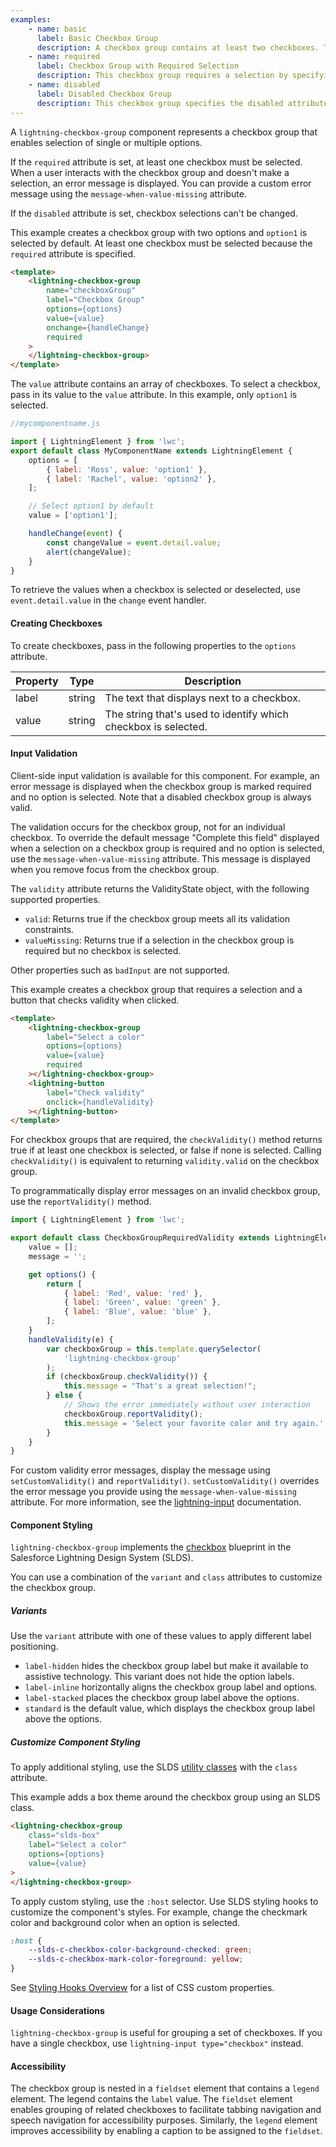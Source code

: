 ```yaml
---
examples:
    - name: basic
      label: Basic Checkbox Group
      description: A checkbox group contains at least two checkboxes. This example presets the selected value to the first option.
    - name: required
      label: Checkbox Group with Required Selection
      description: This checkbox group requires a selection by specifying the required attribute. If you do not select an option after first interaction, an error is displayed.
    - name: disabled
      label: Disabled Checkbox Group
      description: This checkbox group specifies the disabled attribute. The disabled options are grayed out and you can't change the selection.
---
```


A `lightning-checkbox-group` component represents a checkbox group that enables
selection of single or multiple options.

If the `required` attribute is set, at least one checkbox must be
selected. When a user interacts with the checkbox group and doesn't make a
selection, an error message is displayed. You can provide a custom error
message using the `message-when-value-missing` attribute.

If the `disabled` attribute is set, checkbox selections can't be
changed.

This example creates a checkbox group with two options and `option1` is
selected by default. At least one checkbox must be selected because the `required`
attribute is specified.

```html
<template>
    <lightning-checkbox-group
        name="checkboxGroup"
        label="Checkbox Group"
        options={options}
        value={value}
        onchange={handleChange}
        required
    >
    </lightning-checkbox-group>
</template>
```

The `value` attribute contains an array of checkboxes. To select a checkbox, pass in its value to the `value` attribute.
In this example, only `option1` is selected.

```javascript
//mycomponentname.js

import { LightningElement } from 'lwc';
export default class MyComponentName extends LightningElement {
    options = [
        { label: 'Ross', value: 'option1' },
        { label: 'Rachel', value: 'option2' },
    ];

    // Select option1 by default
    value = ['option1'];

    handleChange(event) {
        const changeValue = event.detail.value;
        alert(changeValue);
    }
}
```

To retrieve the values when a checkbox
is selected or deselected, use `event.detail.value` in the `change` event handler.

#### Creating Checkboxes

To create checkboxes, pass in the following properties to the `options` attribute.

| Property | Type   | Description                                                    |
| -------- | ------ | -------------------------------------------------------------- |
| label    | string | The text that displays next to a checkbox.                     |
| value    | string | The string that's used to identify which checkbox is selected. |

#### Input Validation

Client-side input validation is available for this component. For example, an error message is displayed when the checkbox group is marked required and no option is selected. Note that a disabled checkbox group is always valid.

The validation occurs for the checkbox group, not for an individual checkbox. To override the default message "Complete this field" displayed when a selection on a checkbox group is required and no option is selected, use the `message-when-value-missing` attribute. This message is displayed when you remove focus from the checkbox group.

The `validity` attribute returns the ValidityState object, with the following supported properties.

-   `valid`: Returns true if the checkbox group meets all its validation constraints.
-   `valueMissing`: Returns true if a selection in the checkbox group is required but no checkbox is selected.

Other properties such as `badInput` are not supported.

This example creates a checkbox group that requires a selection and a button that checks validity when clicked.

```html
<template>
    <lightning-checkbox-group
        label="Select a color"
        options={options}
        value={value}
        required
    ></lightning-checkbox-group>
    <lightning-button
        label="Check validity"
        onclick={handleValidity}
    ></lightning-button>
</template>
```

For checkbox groups that are required, the `checkValidity()` method returns true if at least one checkbox is selected, or false if none is selected. Calling `checkValidity()` is equivalent to returning `validity.valid` on the checkbox group.

To programmatically display error messages on an invalid checkbox group, use the `reportValidity()` method.

```javascript
import { LightningElement } from 'lwc';

export default class CheckboxGroupRequiredValidity extends LightningElement {
    value = [];
    message = '';

    get options() {
        return [
            { label: 'Red', value: 'red' },
            { label: 'Green', value: 'green' },
            { label: 'Blue', value: 'blue' },
        ];
    }
    handleValidity(e) {
        var checkboxGroup = this.template.querySelector(
            'lightning-checkbox-group'
        );
        if (checkboxGroup.checkValidity()) {
            this.message = "That's a great selection!";
        } else {
            // Shows the error immediately without user interaction
            checkboxGroup.reportValidity();
            this.message = 'Select your favorite color and try again.';
        }
    }
}
```

For custom validity error messages, display the message using `setCustomValidity()` and `reportValidity()`. `setCustomValidity()` overrides the error message you provide using the `message-when-value-missing` attribute. For more information, see the [lightning-input](/docs/component-library/bundle/lightning-input/documentation) documentation.

#### Component Styling

`lightning-checkbox-group` implements the [checkbox](https://www.lightningdesignsystem.com/components/checkbox/) blueprint in the Salesforce Lightning Design System (SLDS).

You can use a combination of the `variant` and `class` attributes to customize the checkbox group.

##### Variants

Use the `variant` attribute with one of these values to apply different label positioning.

-   `label-hidden` hides the checkbox group label but make it available to assistive technology. This variant does not hide the option labels.
-   `label-inline` horizontally aligns the checkbox group label and options.
-   `label-stacked` places the checkbox group label above the options.
-   `standard` is the default value, which displays the checkbox group label above the options.

##### Customize Component Styling

To apply additional styling, use the SLDS [utility classes](https://www.lightningdesignsystem.com/utilities/alignment) with the `class` attribute.

This example adds a box theme around the checkbox group using an SLDS class.

```html
<lightning-checkbox-group
    class="slds-box"
    label="Select a color"
    options={options}
    value={value}
>
</lightning-checkbox-group>
```

To apply custom styling, use the `:host` selector. Use SLDS styling hooks to customize the component's styles. For example, change the checkmark color and background color when an option is selected.

```css
:host {
    --slds-c-checkbox-color-background-checked: green;
    --slds-c-checkbox-mark-color-foreground: yellow;
}
```

See [Styling Hooks Overview](https://www.lightningdesignsystem.com/components/checkbox/#Styling-Hooks-Overview) for a list of CSS custom properties.

#### Usage Considerations

`lightning-checkbox-group` is useful for grouping a set of checkboxes. If you
have a single checkbox, use `lightning-input type="checkbox"` instead.

#### Accessibility

The checkbox group is nested in a `fieldset` element that contains a `legend`
element. The legend contains the `label` value. The `fieldset` element enables
grouping of related checkboxes to facilitate tabbing navigation and speech
navigation for accessibility purposes. Similarly, the `legend` element
improves accessibility by enabling a caption to be assigned to the `fieldset`.
